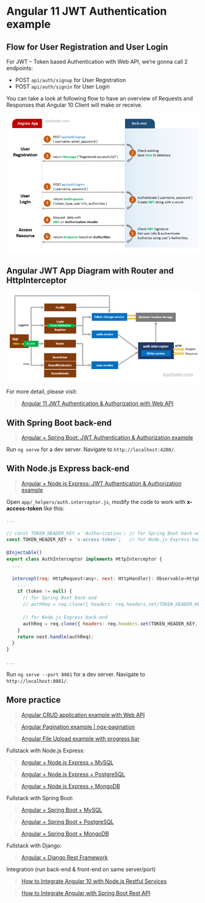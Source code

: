 # Angular 11 JWT Authentication example

## Flow for User Registration and User Login
For JWT – Token based Authentication with Web API, we’re gonna call 2 endpoints:
- POST `api/auth/signup` for User Registration
- POST `api/auth/signin` for User Login

You can take a look at following flow to have an overview of Requests and Responses that Angular 10 Client will make or receive.

![angular-11-jwt-authentication-flow](angular-11-jwt-authentication-flow.png)

## Angular JWT App Diagram with Router and HttpInterceptor
![angular-11-jwt-authentication-overview](angular-11-jwt-authentication-overview.png)

For more detail, please visit:
> [Angular 11 JWT Authentication & Authorization with Web API](https://bezkoder.com/angular-11-jwt-auth/)

## With Spring Boot back-end

> [Angular + Spring Boot: JWT Authentication & Authorization example](https://bezkoder.com/angular-10-spring-boot-jwt-auth/)

Run `ng serve` for a dev server. Navigate to `http://localhost:4200/`.

## With Node.js Express back-end

> [Angular + Node.js Express: JWT Authentication & Authorization example](https://bezkoder.com/node-js-express-angular-10-jwt-auth/)

Open `app/_helpers/auth.interceptor.js`, modify the code to work with **x-access-token** like this:
```js
...

// const TOKEN_HEADER_KEY = 'Authorization'; // for Spring Boot back-end
const TOKEN_HEADER_KEY = 'x-access-token';   // for Node.js Express back-end

@Injectable()
export class AuthInterceptor implements HttpInterceptor {
  ...

  intercept(req: HttpRequest<any>, next: HttpHandler): Observable<HttpEvent<any>> {
    ...
    if (token != null) {
      // for Spring Boot back-end
      // authReq = req.clone({ headers: req.headers.set(TOKEN_HEADER_KEY, 'Bearer ' + token) });

      // for Node.js Express back-end
      authReq = req.clone({ headers: req.headers.set(TOKEN_HEADER_KEY, token) });
    }
    return next.handle(authReq);
  }
}

...
```

Run `ng serve --port 8081` for a dev server. Navigate to `http://localhost:8081/`.

## More practice

> [Angular CRUD application example with Web API](https://bezkoder.com/angular-10-crud-app/)

> [Angular Pagination example | ngx-pagination](https://github.com/bezkoder/angular-10-pagination-example)

> [Angular File Upload example with progress bar](https://bezkoder.com/angular-10-file-upload/)

Fullstack with Node.js Express:
> [Angular + Node.js Express + MySQL](https://bezkoder.com/angular-10-node-js-express-mysql/)

> [Angular + Node.js Express + PostgreSQL](https://bezkoder.com/angular-10-node-express-postgresql/)

> [Angular + Node.js Express + MongoDB](https://bezkoder.com/angular-10-mongodb-node-express/)

Fullstack with Spring Boot:
> [Angular + Spring Boot + MySQL](https://bezkoder.com/angular-10-spring-boot-crud/)

> [Angular + Spring Boot + PostgreSQL](https://bezkoder.com/angular-10-spring-boot-postgresql/)

> [Angular + Spring Boot + MongoDB](https://bezkoder.com/angular-10-spring-boot-mongodb/)

Fullstack with Django:
> [Angular + Django Rest Framework](https://bezkoder.com/django-angular-10-crud-rest-framework/)

Integration (run back-end & front-end on same server/port)
> [How to Integrate Angular 10 with Node.js Restful Services](https://bezkoder.com/integrate-angular-10-node-js/)

> [How to Integrate Angular with Spring Boot Rest API](https://bezkoder.com/integrate-angular-spring-boot/)